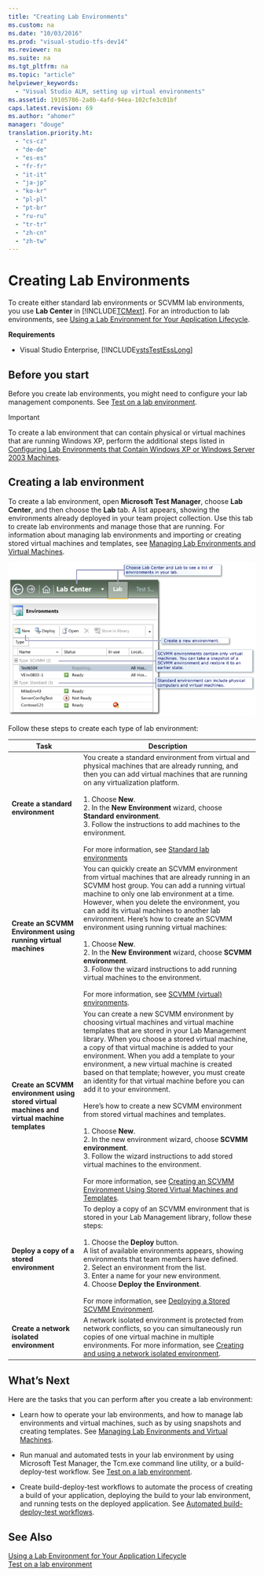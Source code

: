 ```yaml
---
title: "Creating Lab Environments"
ms.custom: na
ms.date: "10/03/2016"
ms.prod: "visual-studio-tfs-dev14"
ms.reviewer: na
ms.suite: na
ms.tgt_pltfrm: na
ms.topic: "article"
helpviewer_keywords: 
  - "Visual Studio ALM, setting up virtual environments"
ms.assetid: 19105786-2a8b-4afd-94ea-102cfe3c01bf
caps.latest.revision: 69
ms.author: "ahomer"
manager: "douge"
translation.priority.ht: 
  - "cs-cz"
  - "de-de"
  - "es-es"
  - "fr-fr"
  - "it-it"
  - "ja-jp"
  - "ko-kr"
  - "pl-pl"
  - "pt-br"
  - "ru-ru"
  - "tr-tr"
  - "zh-cn"
  - "zh-tw"
---
```

# Creating Lab Environments
To create either standard lab environments or SCVMM lab environments, you use **Lab Center** in [!INCLUDE[TCMext](../dv_TeamTestALM/includes/tcmext_md.md)]. For an introduction to lab environments, see [Using a Lab Environment for Your Application Lifecycle](../dv_TeamTestALM/using-a-lab-environment-for-your-application-lifecycle.md).  
  
 **Requirements**  
  
-   Visual Studio Enterprise, [!INCLUDE[vstsTestEssLong](../dv_TeamTestALM/includes/vststestesslong_md.md)]  
  
##  <a name="start"></a> Before you start  
 Before you create lab environments, you might need to configure your lab management components. See [Test on a lab environment](../dv_TeamTestALM/test-on-a-lab-environment.md).  
  
> [!IMPORTANT]
>  To create a lab environment that can contain physical or virtual machines that are running Windows XP, perform the additional steps listed in [Configuring Lab Environments that Contain Windows XP or Windows Server 2003 Machines](../dv_TeamTestALM/configuring-lab-environments-that-contain-windows-xp-or-windows-server-2003-machines.md).  
  
##  <a name="thissection"></a> Creating a lab environment  
 To create a lab environment, open **Microsoft Test Manager**, choose **Lab Center**, and then choose the **Lab** tab. A list appears, showing the environments already deployed in your team project collection. Use this tab to create lab environments and manage those that are running. For information about managing lab environments and importing or creating stored virtual machines and templates, see [Managing Lab Environments and Virtual Machines](../dv_TeamTestALM/managing-lab-environments-and-virtual-machines.md).  
  
 ![Environment list under Lab Center, Lab tab.](../dv_TeamTestALM/media/lm_envwiz_start.png "LM_EnvWiz_Start")  
  
 Follow these steps to create each type of lab environment:  
  
|Task|Description|  
|----------|-----------------|  
|**Create a standard environment**|You create a standard environment from virtual and physical machines that are already running, and then you can add virtual machines that are running on any virtualization platform.<br /><br /> 1.  Choose **New**.<br />2.  In the **New Environment** wizard, choose **Standard environment**.<br />3.  Follow the instructions to add machines to the environment.<br /><br /> For more information, see [Standard lab environments](../dv_TeamTestALM/standard-lab-environments.md)|  
|**Create an SCVMM Environment using running virtual machines**|You can quickly create an SCVMM environment from virtual machines that are already running in an SCVMM host group. You can add a running virtual machine to only one lab environment at a time. However, when you delete the environment, you can add its virtual machines to another lab environment. Here’s how to create an SCVMM environment using running virtual machines:<br /><br /> 1.  Choose **New**.<br />2.  In the **New Environment** wizard, choose **SCVMM environment**.<br />3.  Follow the wizard instructions to add running virtual machines to the environment.<br /><br /> For more information, see [SCVMM (virtual) environments](../dv_TeamTestALM/scvmm--virtual--environments.md).|  
|**Create an SCVMM environment using stored virtual machines and virtual machine templates**|You can create a new SCVMM environment by choosing virtual machines and virtual machine templates that are stored in your Lab Management library. When you choose a stored virtual machine, a copy of that virtual machine is added to your environment. When you add a template to your environment, a new virtual machine is created based on that template; however, you must create an identity for that virtual machine before you can add it to your environment.<br /><br /> Here’s how to create a new SCVMM environment from stored virtual machines and templates.<br /><br /> 1.  Choose **New**.<br />2.  In the new environment wizard, choose **SCVMM environment**.<br />3.  Follow the wizard instructions to add stored virtual machines to the environment.<br /><br /> For more information, see [Creating an SCVMM Environment Using Stored Virtual Machines and Templates](../dv_TeamTestALM/creating-an-scvmm-environment-using-stored-virtual-machines-and-templates.md).|  
|**Deploy a copy of a stored environment**|To deploy a copy of an SCVMM environment that is stored in your Lab Management library, follow these steps:<br /><br /> 1.  Choose the **Deploy** button.<br />     A list of available environments appears, showing environments that team members have defined.<br />2.  Select an environment from the list.<br />3.  Enter a name for your new environment.<br />4.  Choose **Deploy the Environment**.<br /><br /> For more information, see [Deploying a Stored SCVMM Environment](../dv_TeamTestALM/deploying-a-stored-scvmm-environment.md).|  
|**Create a network isolated environment**|A network isolated environment is protected from network conflicts, so you can simultaneously run copies of one virtual machine in multiple environments. For more information, see [Creating and using a network isolated environment](../dv_TeamTestALM/creating-and-using-a-network-isolated-environment.md).|  
  
##  <a name="next"></a> What’s Next  
 Here are the tasks that you can perform after you create a lab environment:  
  
-   Learn how to operate your lab environments, and how to manage lab environments and virtual machines, such as by using snapshots and creating templates. See [Managing Lab Environments and Virtual Machines](../dv_TeamTestALM/managing-lab-environments-and-virtual-machines.md).  
  
-   Run manual and automated tests in your lab environment by using Microsoft Test Manager, the Tcm.exe command line utility, or a build-deploy-test workflow. See [Test on a lab environment](../dv_TeamTestALM/test-on-a-lab-environment.md).  
  
-   Create build-deploy-test workflows to automate the process of creating a build of your application, deploying the build to your lab environment, and running tests on the deployed application. See [Automated build-deploy-test workflows](../dv_TeamTestALM/automated-build-deploy-test-workflows.md).  
  
## See Also  
 [Using a Lab Environment for Your Application Lifecycle](../dv_TeamTestALM/using-a-lab-environment-for-your-application-lifecycle.md)   
 [Test on a lab environment](../dv_TeamTestALM/test-on-a-lab-environment.md)